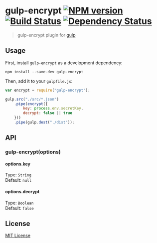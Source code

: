 # gulp-encrypt [![NPM version][npm-image]][npm-url] [![Build Status][travis-image]][travis-url] [![Dependency Status][depstat-image]][depstat-url]

> gulp-encrypt plugin for [gulp](https://github.com/wearefractal/gulp)

## Usage

First, install `gulp-encrypt` as a development dependency:

```shell
npm install --save-dev gulp-encrypt
```

Then, add it to your `gulpfile.js`:

```javascript
var encrypt = require("gulp-encrypt");

gulp.src("./src/*.json")
	.pipe(encrypt({
		key: process.env.secretKey,
		decrypt: false || true
	}))
	.pipe(gulp.dest("./dist"));
```

## API

### gulp-encrypt(options)

#### options.key
Type: `String`  
Default: `null`

#### options.decrypt
Type: `Boolean`  
Default: `false`

## License

[MIT License](http://en.wikipedia.org/wiki/MIT_License)

[npm-url]: https://npmjs.org/package/gulp-encrypt
[npm-image]: https://badge.fury.io/js/gulp-encrypt.png

[travis-url]: http://travis-ci.org/charliedowler/gulp-encrypt
[travis-image]: https://secure.travis-ci.org/charliedowler/gulp-encrypt.png?branch=master

[depstat-url]: https://david-dm.org/charliedowler/gulp-encrypt
[depstat-image]: https://david-dm.org/charliedowler/gulp-encrypt.png
